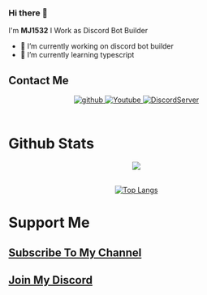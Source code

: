 ### Hi there 👋

I'm **MJ1532**
I Work as Discord Bot Builder

- 🔭 I’m currently working on discord bot builder
- 🌱 I’m currently learning typescript

## Contact Me
<div align="center">
<a href="https://github.com/MJ1532" target="_blank">
<img src=https://img.shields.io/badge/github-%2324292e.svg?&style=for-the-badge&logo=github&logoColor=white alt=github style="margin-bottom: 5px;" />
</a>
<a href="https://www.youtube.com/channel/UCPKOw1Rlxz8W8IVbOREk6HQ" target="_blank">
<img src=https://img.shields.io/badge/Youtube-%2308090A.svg?&style=for-the-badge&logo=Youtube&logoColor=white alt=Youtube style="margin-bottom: 5px;" />
</a>
<a href="https://dsc.gg/atbdev" target="_blank">
<img src=https://img.shields.io/badge/DiscordServer-%23F28032.svg?&style=for-the-badge&logo=DiscordServer&logoColor=white alt=DiscordServer style="margin-bottom: 5px;" />
</a>  
</div>

<br/>

# Github Stats
<div align="center"><img src="https://github-readme-stats.vercel.app/api?username=MJ1532&show_icons=true&count_private=true&hide_border=true" align="center" /></div>

<br/>

<div align="center">
<p><a href="https://github.com/MJGaming1532"><img src="https://github-readme-stats.vercel.app/api/top-langs/?username=MJ1532&amp;layout=compact" alt="Top Langs"></a></p></div>

# Support Me
## [**Subscribe To My Channel**](https://www.youtube.com/channel/UCPKOw1Rlxz8W8IVbOREk6HQ)
## [**Join My Discord**](https://dsc.gg/atbdev)
